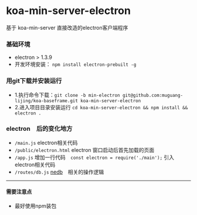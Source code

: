 # koa-min-server-electron
基于 koa-min-server 直接改造的electron客户端程序

### 基础环境  
- electron > 1.3.9
- 开发环境安装： `npm install electron-prebuilt -g`

### 用git下载并安装运行  
- 1.执行命令下载：`git clone -b min-electron git@github.com:muguang-lijing/koa-baseframe.git koa-min-server-electron`
- 2.进入项目目录安装运行 `cd koa-min-server-electron && npm install && electron .`

### electron　后的变化地方　　
- `/main.js` electron相关代码
- `/public/electron.html` electron 窗口启动后首先加载的页面  
- `/app.js` 增加一行代码　`const electron = require('./main');` 引入electron相关代码   
- `/routes/db.js` [nedb](http://www.alloyteam.com/2016/03/node-embedded-database-nedb/)　相关的操作逻辑  
---  
#### 需要注意点　　
- 最好使用npm装包
